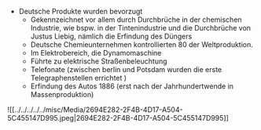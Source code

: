 - Deutsche Produkte wurden bevorzugt 
	- Gekennzeichnet vor allem durch Durchbrüche in der chemischen Industrie, wie bspw. in der Tintenindustrie und die Durchbrüche von Justus Liebig, nämlich die Erfindung des Düngers 
	- Deutsche Chemieunternehmen kontrollierten 80 der Weltproduktion.
	- Im Elektrobereich, die Dynamomaschine 
	- Führte zu elektrische Straßenbeleuchtung 
	- Telefonate (zwischen berlin und Potsdam wurden die erste Telegraphenstellen errichtet )
	- Erfindung des Autos 1886 (erst nach der Jahrhundertwende in Massenproduktion)


![[../../../../../misc/Media/2694E282-2F4B-4D17-A504-5C455147D995.jpeg|2694E282-2F4B-4D17-A504-5C455147D995]]



